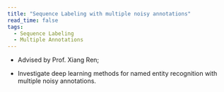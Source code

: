 ```yaml
---
title: "Sequence Labeling with multiple noisy annotations"
read_time: false
tags:
  - Sequence Labeling
  - Multiple Annotations
---
```


* Advised by Prof. Xiang Ren;

* Investigate deep learning methods for named entity recognition with multiple noisy annotations.
